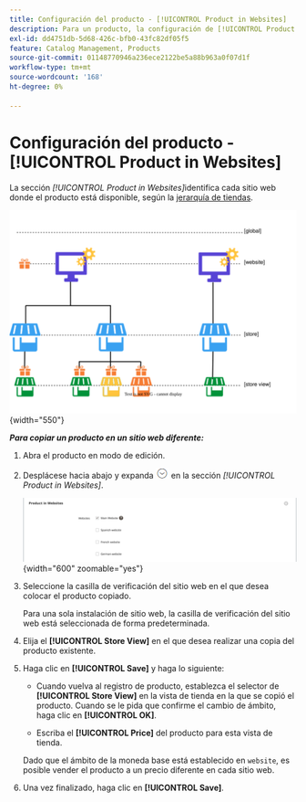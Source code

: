 ```yaml
---
title: Configuración del producto - [!UICONTROL Product in Websites]
description: Para un producto, la configuración de [!UICONTROL Product in Websites] identifica cada sitio web donde el producto está disponible.
exl-id: dd4751db-5d68-426c-bfb0-43fc82df05f5
feature: Catalog Management, Products
source-git-commit: 01148770946a236ece2122be5a88b963a0f07d1f
workflow-type: tm+mt
source-wordcount: '168'
ht-degree: 0%

---
```


# Configuración del producto - [!UICONTROL Product in Websites]

La sección _[!UICONTROL Product in Websites]_&#x200B;identifica cada sitio web donde el producto está disponible, según la [jerarquía de tiendas](../stores-purchase/stores.md).

![Diagrama del ámbito del sitio web del producto](./assets/scope-product-website.svg){width="550"}

**_Para copiar un producto en un sitio web diferente:_**

1. Abra el producto en modo de edición.

1. Desplácese hacia abajo y expanda ![Selector de expansión](../assets/icon-display-expand.png) en la sección _[!UICONTROL Product in Websites]_.

   ![Producto en sitios web](./assets/catalog-product-in-websites-multisite-main-french.png){width="600" zoomable="yes"}

1. Seleccione la casilla de verificación del sitio web en el que desea colocar el producto copiado.

   Para una sola instalación de sitio web, la casilla de verificación del sitio web está seleccionada de forma predeterminada.

1. Elija el **[!UICONTROL Store View]** en el que desea realizar una copia del producto existente.

1. Haga clic en **[!UICONTROL Save]** y haga lo siguiente:

   - Cuando vuelva al registro de producto, establezca el selector de **[!UICONTROL Store View]** en la vista de tienda en la que se copió el producto. Cuando se le pida que confirme el cambio de ámbito, haga clic en **[!UICONTROL OK]**.

   - Escriba el **[!UICONTROL Price]** del producto para esta vista de tienda.

   Dado que el ámbito de la moneda base está establecido en `website`, es posible vender el producto a un precio diferente en cada sitio web.

1. Una vez finalizado, haga clic en **[!UICONTROL Save]**.
